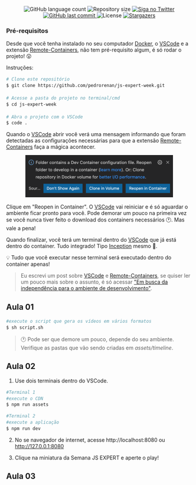 <p  align="center">
<img  alt="GitHub language count"  src="https://img.shields.io/github/languages/count/pedrorenan/js-expert-week">
<img  alt="Repository size"  src="https://img.shields.io/github/repo-size/pedrorenan/js-expert-week">
<a  href="https://www.twitter.com/pedrorenan/">
<img  alt="Siga no Twitter"  src="https://img.shields.io/twitter/url?url=https://github.com/pedrorenan/js-expert-week">
</a>
<a  href="https://github.com/tgmarinho/README-ecoleta/commits/master">
<img  alt="GitHub last commit"  src="https://img.shields.io/github/last-commit/pedrorenan/js-expert-week">
</a>
<img  alt="License"  src="https://img.shields.io/badge/license-MIT-brightgreen">
<a  href="https://github.com/pedrorenan/js-expert-week/stargazers">
<img  alt="Stargazers"  src="https://img.shields.io/github/stars/pedrorenan/js-expert-week?style=social">
</a>
</p>

### Pré-requisitos

 
Desde que você tenha instalado no seu computador [Docker](https://www.docker.com/get-started), o [VSCode](https://code.visualstudio.com/download) e a extensão [Remote-Containers](https://marketplace.visualstudio.com/items?itemName=ms-vscode-remote.remote-containers), não tem pré-requisito algum, é só rodar o projeto! 😲

  

Instruções:

  
```bash
# Clone este repositório
$ git clone https://github.com/pedrorenan/js-expert-week.git

# Acesse a pasta do projeto no terminal/cmd
$ cd js-expert-week

# Abra o projeto com o VSCode
$ code .
```

Quando o [VSCode](https://code.visualstudio.com/download) abrir você verá uma mensagem informando que foram detectadas as configurações necessárias para que a extensão [Remote-Containers](https://marketplace.visualstudio.com/items?itemName=ms-vscode-remote.remote-containers) faça a mágica acontecer.



<p  align="center">

<img  alt="Remote Containers Dialog"  title="Remote Containers Dialog"  src="./assets/remote-containers-dialog.png"  width="400px">

</p>

  

Clique em "Reopen in Container". O [VSCode](https://code.visualstudio.com/download) vai reiniciar e é só aguardar o ambiente ficar pronto para você. Pode demorar um pouco na primeira vez se você nunca tiver feito o download dos containers necessários 🕐. Mas vale a pena!
  

Quando finalizar, você terá um terminal dentro do [VSCode](https://code.visualstudio.com/download) que já está dentro do container. Tudo integrado! Tipo [Inception](https://www.imdb.com/title/tt1375666/) mesmo 🍿.


💡 Tudo que você executar nesse terminal será executado dentro do container apenas!


>Eu escrevi um post sobre [VSCode](https://code.visualstudio.com/download) e [Remote-Containers](https://marketplace.visualstudio.com/items?itemName=ms-vscode-remote.remote-containers), se quiser ler um pouco mais sobre o assunto, é só acessar ["Em busca da independência para o ambiente de desenvolvimento"](https://medium.com/@pedrorenan/em-busca-da-independ%C3%AAncia-para-o-ambiente-de-desenvolvimento-2adc22f6f250).


## Aula 01

```bash
#execute o script que gera os vídeos em vários formatos
$ sh script.sh
```

>🕐 Pode ser que demore um pouco, depende do seu ambiente. Verifique as pastas que vão sendo criadas em *assets/timeline*.

## Aula 02

1. Use dois terminais dentro do VSCode.

```bash
#Terminal 1
#execute o CDN
$ npm run assets
```

```bash
#Terminal 2
#execute a aplicação
$ npm run dev
```

2. No se navegador de internet, acesse http://localhost:8080 ou http://127.0.0.1:8080

3. Clique na miniatura da Semana JS EXPERT e aperte o play!

## Aula 03
